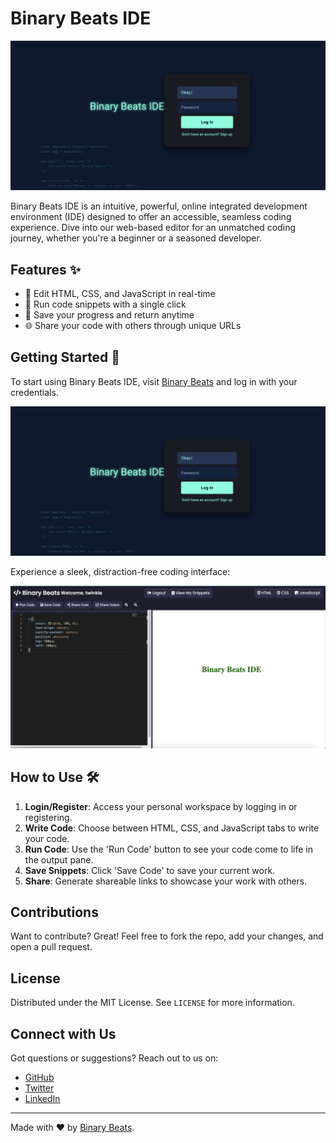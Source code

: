 # Binary Beats IDE

![IDE Screenshot](login.png)

Binary Beats IDE is an intuitive, powerful, online integrated development environment (IDE) designed to offer an accessible, seamless coding experience. Dive into our web-based editor for an unmatched coding journey, whether you're a beginner or a seasoned developer.

## Features ✨

- 📝 Edit HTML, CSS, and JavaScript in real-time
- 🚀 Run code snippets with a single click
- 💾 Save your progress and return anytime
- 🌐 Share your code with others through unique URLs

## Getting Started 🚀

To start using Binary Beats IDE, visit [Binary Beats](https://codesage.pythonanywhere.com) and log in with your credentials.

![Login Page Screenshot](login.png)

Experience a sleek, distraction-free coding interface:

![Editor Screenshot](homepage.png)

## How to Use 🛠️

1. **Login/Register**: Access your personal workspace by logging in or registering.
2. **Write Code**: Choose between HTML, CSS, and JavaScript tabs to write your code.
3. **Run Code**: Use the 'Run Code' button to see your code come to life in the output pane.
4. **Save Snippets**: Click 'Save Code' to save your current work.
5. **Share**: Generate shareable links to showcase your work with others.

## Contributions

Want to contribute? Great! Feel free to fork the repo, add your changes, and open a pull request.

## License

Distributed under the MIT License. See `LICENSE` for more information.

## Connect with Us

Got questions or suggestions? Reach out to us on:

- [GitHub](your-github-profile-url)
- [Twitter](your-twitter-profile-url)
- [LinkedIn](https://linkedin.com/in/mhridoy)

---

Made with ❤️ by [Binary Beats](https://codesage.pythonanywhere.com).
